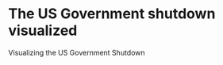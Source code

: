 The US Government shutdown visualized
=====================================

Visualizing the US Government Shutdown

